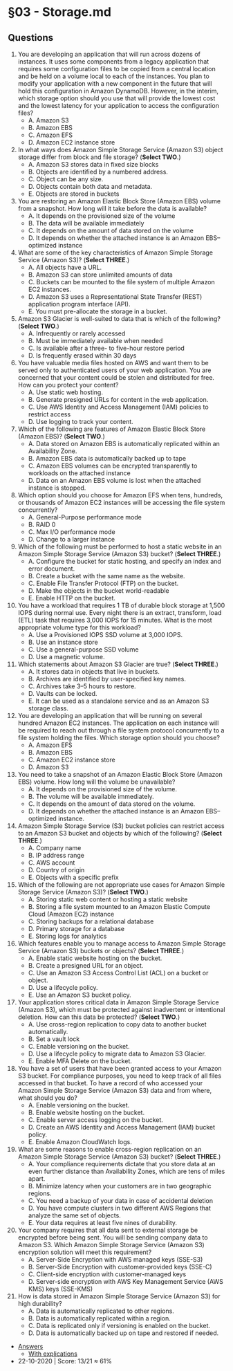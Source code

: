 # §03 - Storage.md

## Questions
1. You are developing an application that will run across dozens of instances. It uses some
components from a legacy application that requires some configuration files to be copied
from a central location and be held on a volume local to each of the instances. You
plan to modify your application with a new component in the future that will hold this
configuration in Amazon DynamoDB. However, in the interim, which storage option
should you use that will provide the lowest cost and the lowest latency for your application
to access the configuration files?
    * A. Amazon S3
    * B. Amazon EBS
    * C. Amazon EFS
    * D. Amazon EC2 instance store
2. In what ways does Amazon Simple Storage Service (Amazon S3) object storage differ from
block and file storage? (**Select TWO**.)
    * A. Amazon S3 stores data in fixed size blocks
    * B. Objects are identified by a numbered address.
    * C. Object can be any size.
    * D. Objects contain both data and metadata.
    * E. Objects are stored in buckets
3. You are restoring an Amazon Elastic Block Store (Amazon EBS) volume from a snapshot.
How long will it take before the data is available?
    * A. It depends on the provisioned size of the volume
    * B. The data will be available immediately
    * C. It depends on the amount of data stored on the volume
    * D. It depends on whether the attached instance is an Amazon EBS–optimized instance
4. What are some of the key characteristics of Amazon Simple Storage Service (Amazon S3)?
(**Select THREE**.)
    * A. All objects have a URL.
    * B. Amazon S3 can store unlimited amounts of data
    * C. Buckets can be mounted to the file system of multiple Amazon EC2 instances.
    * D. Amazon S3 uses a Representational State Transfer (REST) application program
interface (API).
    * E. You must pre-allocate the storage in a bucket.
5. Amazon S3 Glacier is well-suited to data that is which of the following? (**Select TWO**.)
    * A. Infrequently or rarely accessed
    * B. Must be immediately available when needed
    * C. Is available after a three- to five-hour restore period
    * D. Is frequently erased within 30 days
6. You have valuable media files hosted on AWS and want them to be served only to authenticated users of your web application. You are concerned that your content could be stolen
and distributed for free. How can you protect your content?
    * A. Use static web hosting.
    * B. Generate presigned URLs for content in the web application.
    * C. Use AWS Identity and Access Management (IAM) policies to restrict access
    * D. Use logging to track your content.
7. Which of the following are features of Amazon Elastic Block Store (Amazon EBS)?
(**Select TWO**.)
    * A. Data stored on Amazon EBS is automatically replicated within an Availability Zone.
    * B. Amazon EBS data is automatically backed up to tape
    * C. Amazon EBS volumes can be encrypted transparently to workloads on the attached
instance
    * D. Data on an Amazon EBS volume is lost when the attached instance is stopped.
8. Which option should you choose for Amazon EFS when tens, hundreds, or thousands of
Amazon EC2 instances will be accessing the file system concurrently?
    * A. General-Purpose performance mode
    * B. RAID 0
    * C. Max I/O performance mode
    * D. Change to a larger instance
9. Which of the following must be performed to host a static website in an Amazon Simple
Storage Service (Amazon S3) bucket? (**Select THREE**.)
    * A. Configure the bucket for static hosting, and specify an index and error document.
    * B. Create a bucket with the same name as the website.
    * C. Enable File Transfer Protocol (FTP) on the bucket.
    * D. Make the objects in the bucket world-readable
    * E. Enable HTTP on the bucket.
10. You have a workload that requires 1 TB of durable block storage at 1,500 IOPS during
normal use. Every night there is an extract, transform, load (ETL) task that requires 3,000
IOPS for 15 minutes. What is the most appropriate volume type for this workload?
    * A. Use a Provisioned IOPS SSD volume at 3,000 IOPS.
    * B. Use an instance store
    * C. Use a general-purpose SSD volume
    * D. Use a magnetic volume.
11. Which statements about Amazon S3 Glacier are true? (**Select THREE**.)
    * A. It stores data in objects that live in buckets.
    * B. Archives are identified by user-specified key names.
    * C. Archives take 3–5 hours to restore.
    * D. Vaults can be locked.
    * E. It can be used as a standalone service and as an Amazon S3 storage class.
12. You are developing an application that will be running on several hundred Amazon EC2
instances. The application on each instance will be required to reach out through a file
system protocol concurrently to a file system holding the files. Which storage option should
you choose?
    * A. Amazon EFS
    * B. Amazon EBS
    * C. Amazon EC2 instance store
    * D. Amazon S3
13. You need to take a snapshot of an Amazon Elastic Block Store (Amazon EBS) volume. How
long will the volume be unavailable?
    * A. It depends on the provisioned size of the volume.
    * B. The volume will be available immediately.
    * C. It depends on the amount of data stored on the volume.
    * D. It depends on whether the attached instance is an Amazon EBS–optimized instance.
14. Amazon Simple Storage Service (S3) bucket policies can restrict access to an Amazon S3
bucket and objects by which of the following? (**Select THREE**.)
    * A. Company name
    * B. IP address range
    * C. AWS account
    * D. Country of origin
    * E. Objects with a specific prefix
15. Which of the following are not appropriate use cases for Amazon Simple Storage Service
(Amazon S3)? (**Select TWO**.)
    * A. Storing static web content or hosting a static website
    * B. Storing a file system mounted to an Amazon Elastic Compute Cloud (Amazon EC2) instance
    * C. Storing backups for a relational database
    * D. Primary storage for a database
    * E. Storing logs for analytics
16. Which features enable you to manage access to Amazon Simple Storage Service (Amazon S3)
buckets or objects? (**Select THREE**.)
    * A. Enable static website hosting on the bucket.
    * B. Create a presigned URL for an object.
    * C. Use an Amazon S3 Access Control List (ACL) on a bucket or object.
    * D. Use a lifecycle policy.
    * E. Use an Amazon S3 bucket policy.
17. Your application stores critical data in Amazon Simple Storage Service (Amazon S3),
which must be protected against inadvertent or intentional deletion. How can this data be
protected? (**Select TWO**.)
    * A. Use cross-region replication to copy data to another bucket automatically.
    * B. Set a vault lock
    * C. Enable versioning on the bucket.
    * D. Use a lifecycle policy to migrate data to Amazon S3 Glacier.
    * E. Enable MFA Delete on the bucket.
18. You have a set of users that have been granted access to your Amazon S3 bucket. For
compliance purposes, you need to keep track of all files accessed in that bucket. To have a
record of who accessed your Amazon Simple Storage Service (Amazon S3) data and from
where, what should you do?
    * A. Enable versioning on the bucket.
    * B. Enable website hosting on the bucket.
    * C. Enable server access logging on the bucket.
    * D. Create an AWS Identity and Access Management (IAM) bucket policy.
    * E. Enable Amazon CloudWatch logs.
19. What are some reasons to enable cross-region replication on an Amazon Simple Storage
Service (Amazon S3) bucket? (**Select THREE**.)
    * A. Your compliance requirements dictate that you store data at an even further distance
than Availability Zones, which are tens of miles apart.
    * B. Minimize latency when your customers are in two geographic regions.
    * C. You need a backup of your data in case of accidental deletion
    * D. You have compute clusters in two different AWS Regions that analyze the same set of objects.
    * E. Your data requires at least five nines of durability.
20. Your company requires that all data sent to external storage be encrypted before being sent.
You will be sending company data to Amazon S3. Which Amazon Simple Storage Service
(Amazon S3) encryption solution will meet this requirement?
    * A. Server-Side Encryption with AWS managed keys (SSE-S3)
    * B. Server-Side Encryption with customer-provided keys (SSE-C)
    * C. Client-side encryption with customer-managed keys
    * D. Server-side encryption with AWS Key Management Service (AWS KMS) keys (SSE-KMS)
21. How is data stored in Amazon Simple Storage Service (Amazon S3) for high durability?
    * A. Data is automatically replicated to other regions.
    * B. Data is automatically replicated within a region.
    * C. Data is replicated only if versioning is enabled on the bucket.
    * D. Data is automatically backed up on tape and restored if needed.
* [Answers](https://i.imgur.com/VEzgMMW.png)
     * [With explications](https://i.imgur.com/NduvJeA.png)
* 22-10-2020 | Score: 13/21 ≈ 61%
